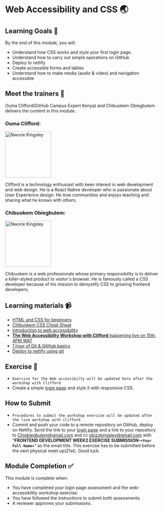 
# Web Accessibility and CSS 🌏

## Learning Goals 🥅

By the end of this module, you will:
-   Understand how CSS works and style your first login page.
-   Understand how to carry out simple operations on GitHub
-   Deploy to netlify
-   Create accessible forms and tables
-   Understand how to make media (audio & video) and navigation accessible

## Meet the trainers 🍎

Ouma Clifford(GitHub Campus Expert Kenya) and Chibuokem Obiegbulem delivers the content in this module.


### Ouma Clifford:  
<img src="https://user-images.githubusercontent.com/55883854/158276366-cfe0984e-9a2f-4044-8833-c10f4297cd0c.jpg" href="https://github.com/nworiekingslee" title="Nworie Kingsley" width="150"></img>

Clifford is a technology enthusiast with keen interest in web development and web design. He is a React Native developer who is passionate about User Experience design. He love communities and enjoys teaching and sharing what he knows with others.


### Chibuokem Obiegbulem:  
<img src="https://avatars.githubusercontent.com/u/41740816?v=4" href="https://github.com/nworiekingslee" title="Nworie Kingsley" width="150"></img>

Chibuokem is a web professionals whose primary responsibility is to deliver a killer-styled product to visitor's browser. He is famously called a CSS developer because of his mission to demystify CSS to growing frontend developers.

## Learning materials 📹

- [HTML and CSS for beginners](https://youtu.be/qz0aGYrrlhU)
- [Chibuokem CSS Cheat Sheat](https://github.com/Bu-okem/Build-Bootcamp-1.0-CSS)
- [Introduction to web accessibility](https://www.deque.com/web-accessibility-beginners-guide/)
- [**The Web Accessibility Workshop with Clifford** happening live on 15th, 4PM WAT](https://youtu.be/YX86xhGGIds)
- [1 hour of Git & GitHub basics](https://youtu.be/8JJ101D3knE)
- [Deploy to netlify using git](https://youtu.be/4h8B080Mv4U)


## Exercise 📝
- `Exercise for the Web accessibilty will be updated here after the workshop with Clifford`
- Create a simple [login page](https://s3-alpha.figma.com/hub/file/409772554/c9cc119b-01d8-416a-8ec6-3409711df3b2-cover) and style it with responsive CSS.

## How to Submit

- `Procedures to submit the workshop exercise will be updated after the live workshop with clifford`
- Commit and push your code to a remote repository on GitHub, deploy on Netlify. Send the link to your [login page](https://s3-alpha.figma.com/hub/file/409772554/c9cc119b-01d8-416a-8ec6-3409711df3b2-cover) and a link to your repository to Chiobiegbulem@gmail.com and cc obizzkingsley@gmail.com with "**FRONTEND DEVELOPMENT WEEK2 EXERCISE SUBMISSION-`<Your Full Name>`**" as the email title. This exercise has to be submitted before the next physical meet up(21st). Good luck.


## Module Completion ✅

This module is complete when:
-   You have completed your login page assessment and the web-accessibility workshop exercise.
-   You have followed the instructions to submit both assessments.
-   A reviewer approves your submissions.

